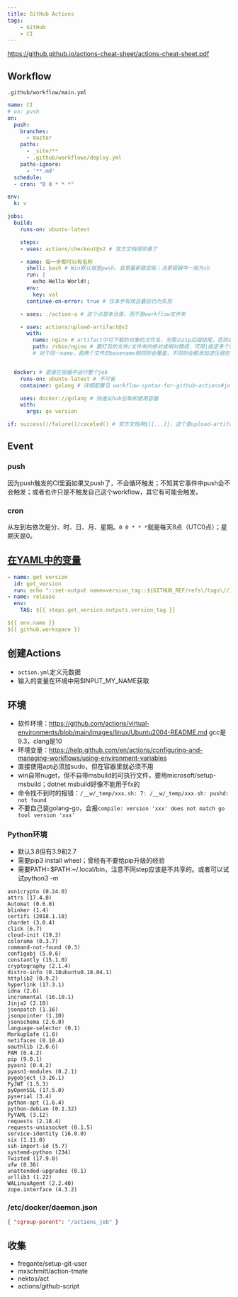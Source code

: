 ```yaml
---
title: GitHub Actions
tags:
    - GitHub
    - CI
---
```


https://github.github.io/actions-cheat-sheet/actions-cheat-sheet.pdf

## Workflow

`.github/workflow/main.yml`

```yaml
name: CI
# on: push
on:
  push:
    branches:
      - master
    paths:
      - _site/**
      - .github/workflows/deploy.yml
    paths-ignore:
      - '**.md'
  schedule:
  - cron: "0 0 * * *"

env:
  k: v

jobs:
  build:
    runs-on: ubuntu-latest

    steps:
    - uses: actions/checkout@v2 # 官方文档很完善了

    - name: 每一步都可以有名称
      shell: bash # Win默认就是pwsh，且是最新稳定版；注意容器中一般为sh
      run: |
        echo Hello World!;
      env:
        key: val
      continue-on-error: true # 仅本步有效且最后仍为失败

    - uses: ./action-a # 这个点是本仓库，而不是workflow文件夹

    - uses: actions/upload-artifact@v2
      with:
        name: nginx # artifact中可下载的对象的文件名，无需以zip后缀结尾，否则会有双重后缀
        path: /sbin/nginx # 要打包的文件/文件夹的绝对或相对路径，可用|指定多个路径；单个路径只保留basename，多个保留最短公共前缀；支持通配，此时保留通配及之后的路径
        # 对于同一name，若两个文件的basename相同则会覆盖，不同则会都添加进压缩包中


  docker: # 直接在容器中运行整个job
    runs-on: ubuntu-latest # 不可省
    container: golang # 详细配置见 workflow-syntax-for-github-actions#jobsjob_idcontainer

    uses: docker://golang # 快速从hub拉取和使用容器
    with:
      args: go version

if: success()/falure()/caceled() # 官方文档用${{...}}，这个是upload-artifact的实例，不清楚哪个对
```

## Event

### push

因为push触发的CI里面如果又push了，不会循环触发；不知其它事件中push会不会触发；或者也许只是不触发自己这个workflow，其它有可能会触发。

### cron

从左到右依次是分、时、日、月、星期。`0 0 * * *`就是每天8点（UTC0点）；星期天是0。

## [在YAML中的变量](https://help.github.com/en/actions/reference/context-and-expression-syntax-for-github-actions)

```yaml
- name: get version
  id: get_version
  run: echo "::set-output name=version_tag::${GITHUB_REF/refs\/tags\//}"
- name: release
  env:
    TAG: ${{ steps.get_version.outputs.version_tag }}

${{ env.name }}
${{ github.workspace }}
```

## 创建Actions

* `action.yml`定义元数据
* 输入的变量在环境中用$INPUT_MY_NAME获取

## 环境

* 软件环境：https://github.com/actions/virtual-environments/blob/main/images/linux/Ubuntu2004-README.md gcc是9.3，clang是10
* 环境变量：https://help.github.com/en/actions/configuring-and-managing-workflows/using-environment-variables
* 直接使用apt必须加sudo，但在容器里就必须不用
* win自带nuget，但不自带msbuild的可执行文件，要用microsoft/setup-msbuild；dotnet msbuild好像不能用于fx的
* 命令找不到时的报错：`/__w/_temp/xxx.sh: 7: /__w/_temp/xxx.sh: pushd: not found`
* 不要自己装golang-go，会报`compile: version 'xxx' does not match go tool version 'xxx'`

### Python环境

* 默认3.8但有3.9和2.7
* 需要pip3 install wheel；曾经有不要给pip升级的经验
* 需要PATH=$PATH:~/.local/bin，注意不同step应该是不共享的。或者可以试试python3 -m

```
asn1crypto (0.24.0)
attrs (17.4.0)
Automat (0.6.0)
blinker (1.4)
certifi (2018.1.18)
chardet (3.0.4)
click (6.7)
cloud-init (19.2)
colorama (0.3.7)
command-not-found (0.3)
configobj (5.0.6)
constantly (15.1.0)
cryptography (2.1.4)
distro-info (0.18ubuntu0.18.04.1)
httplib2 (0.9.2)
hyperlink (17.3.1)
idna (2.6)
incremental (16.10.1)
Jinja2 (2.10)
jsonpatch (1.16)
jsonpointer (1.10)
jsonschema (2.6.0)
language-selector (0.1)
MarkupSafe (1.0)
netifaces (0.10.4)
oauthlib (2.0.6)
PAM (0.4.2)
pip (9.0.1)
pyasn1 (0.4.2)
pyasn1-modules (0.2.1)
pygobject (3.26.1)
PyJWT (1.5.3)
pyOpenSSL (17.5.0)
pyserial (3.4)
python-apt (1.6.4)
python-debian (0.1.32)
PyYAML (3.12)
requests (2.18.4)
requests-unixsocket (0.1.5)
service-identity (16.0.0)
six (1.11.0)
ssh-import-id (5.7)
systemd-python (234)
Twisted (17.9.0)
ufw (0.36)
unattended-upgrades (0.1)
urllib3 (1.22)
WALinuxAgent (2.2.40)
zope.interface (4.3.2)
```

### /etc/docker/daemon.json

```json
{ "cgroup-parent": "/actions_job" }
```

## 收集

* fregante/setup-git-user
* mxschmitt/action-tmate
* nektos/act
* actions/github-script
